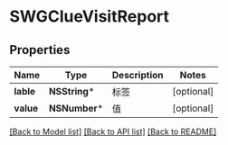 # SWGClueVisitReport

## Properties
Name | Type | Description | Notes
------------ | ------------- | ------------- | -------------
**lable** | **NSString*** | 标签 | [optional] 
**value** | **NSNumber*** | 值 | [optional] 

[[Back to Model list]](../README.md#documentation-for-models) [[Back to API list]](../README.md#documentation-for-api-endpoints) [[Back to README]](../README.md)


